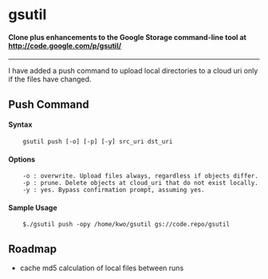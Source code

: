 # gsutil
#### Clone plus enhancements to the Google Storage command-line tool at http://code.google.com/p/gsutil/
****

I have added a push command to upload local directories to a cloud uri only if the files have changed.

## Push Command
#### Syntax
        gsutil push [-o] [-p] [-y] src_uri dst_uri
#### Options
        -o : overwrite. Upload files always, regardless if objects differ.
        -p : prune. Delete objects at cloud_uri that do not exist locally.
        -y : yes. Bypass confirmation prompt, assuming yes.

#### Sample Usage
        $./gsutil push -opy /home/kwo/gsutil gs://code.repo/gsutil

## Roadmap
 - cache md5 calculation of local files between runs
